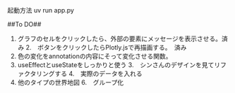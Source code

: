 起動方法
uv run app.py

##To DO##
1.  グラフのセルをクリックしたら、外部の要素にメッセージを表示させる。済み
2.　ボタンをクリックしたらPlotly.jsで再描画する。　済み
3.  色の変化をannotationの内容にそって変化させる関数。
4.  useEffectとuseStateをしっかりと使う
3.　シンさんのデザインを見てリファクタリングする
4.　実際のデータを入れる
5.  他のタイプの世界地図
6.　グループ化